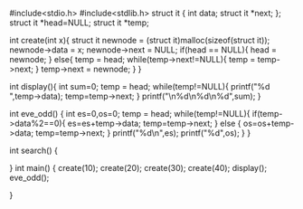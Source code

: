 #include<stdio.h>
#include<stdlib.h>
struct it
{
    int data;
    struct it *next;
};
struct it *head=NULL;
struct it *temp;

int create(int x){
    struct it newnode = (struct it)malloc(sizeof(struct it));
    newnode->data = x;
    newnode->next = NULL;
    if(head == NULL){
        head = newnode;
    }
    else{
        temp = head;
        while(temp->next!=NULL){
            temp = temp->next;
        }
        temp->next = newnode;
    }
}

int display(){
    int sum=0;
    temp = head;
    while(temp!=NULL){
        printf("%d ",temp->data);
        temp=temp->next;
    }
    printf("\n%d\n%d\n%d",sum);
}

int eve_odd()
{
    int es=0,os=0;
    temp = head;
    while(temp!=NULL){
        if(temp->data%2==0){
            es=es+temp->data;
            temp=temp->next;
        }
        else
        {
            os=os+temp->data;
            temp=temp->next;
        }
        printf("%d\n",es);
          printf("%d",os);
    }
}

int search()
{
    
}
int main()
{
    create(10);
    create(20);
    create(30);
    create(40);
    display();
    eve_odd();
    
}
